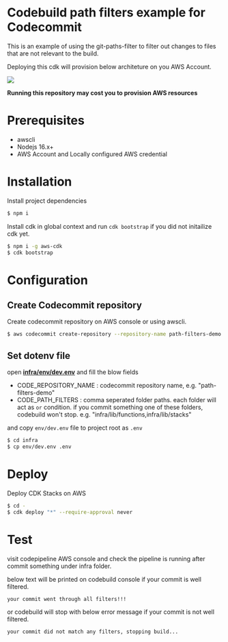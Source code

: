 # Codebuild path filters example for Codecommit

This is an example of using the git-paths-filter to filter out changes to files that are not relevant to the build.

Deploying this cdk will provision below architeture on you AWS Account.

![](/imgs/architecture.png)

**Running this repository may cost you to provision AWS resources**

# Prerequisites

- awscli
- Nodejs 16.x+
- AWS Account and Locally configured AWS credential

# Installation

Install project dependencies

```bash
$ npm i
```

Install cdk in global context and run `cdk bootstrap` if you did not initailize cdk yet.

```bash
$ npm i -g aws-cdk
$ cdk bootstrap
```

# Configuration

## Create Codecommit repository

Create codecommit repository on AWS console or using awscli.

```bash
$ aws codecommit create-repository --repository-name path-filters-demo
```

## Set dotenv file

open [**infra/env/dev.env**](/infra/env/dev.env) and fill the blow fields

- CODE_REPOSITORY_NAME : codecommit repository name, e.g. "path-filters-demo"
- CODE_PATH_FILTERS : comma seperated folder paths. each folder will act as `or` condition. if you commit something one of these folders, codebuild won't stop. e.g. "infra/lib/functions,infra/lib/stacks"

and copy `env/dev.env` file to project root as `.env`

```bash
$ cd infra
$ cp env/dev.env .env
```

# Deploy

Deploy CDK Stacks on AWS

```bash
$ cd -
$ cdk deploy "*" --require-approval never
```

# Test

visit codepipeline AWS console and check the pipeline is running after commit something under infra folder.

below text will be printed on codebuild console if your commit is well filtered.

```bash
your commit went through all filters!!!
```

or codebuild will stop with below error message if your commit is not well filtered.

```bash
your commit did not match any filters, stopping build...
```

